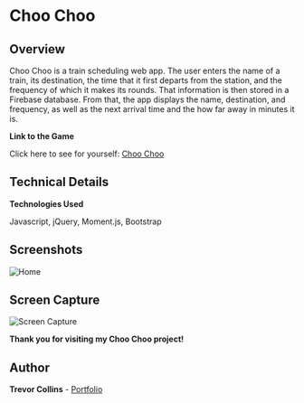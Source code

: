 # Choo Choo

## **Overview**
Choo Choo is a train scheduling web app. The user enters the name of a train, its destination, the time that it first departs from the station, and the frequency of which it makes its rounds. That information is then stored in a Firebase database. From that, the app displays the name, destination, and frequency, as well as the next arrival time and the how far away in minutes it is.

**Link to the Game**

Click here to see for yourself: [Choo Choo]( https://trevorcollins.github.io/train-schedule/
"Choo Choo")

## **Technical Details**
**Technologies Used**

Javascript, jQuery, Moment.js, Bootstrap

## **Screenshots**

![Home]( https://live.staticflickr.com/65535/32764235177_6ab0027e7e.jpg)

## **Screen Capture**

![Screen Capture]( https://media.giphy.com/media/gKs7QG3JgYZyzAAJxD/giphy.gif)

**Thank you for visiting my Choo Choo project!**

## **Author**

**Trevor Collins** - [Portfolio](https://trevorcollins.github.io/Portfolio/)
